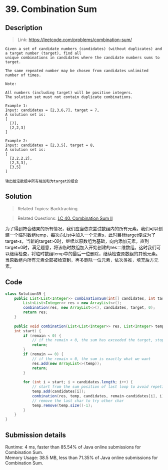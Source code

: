 # 39. Combination Sum

## Description

> Link: https://leetcode.com/problems/combination-sum/

```
Given a set of candidate numbers (candidates) (without duplicates) and a target number (target), find all 
unique combinations in candidates where the candidate numbers sums to target.

The same repeated number may be chosen from candidates unlimited number of times.

Note:

All numbers (including target) will be positive integers.
The solution set must not contain duplicate combinations.

Example 1:
Input: candidates = [2,3,6,7], target = 7,
A solution set is:
[
  [7],
  [2,2,3]
]

Example 2:
Input: candidates = [2,3,5], target = 8,
A solution set is:
[
  [2,2,2,2],
  [2,3,3],
  [3,5]
]

输出给定数组中所有相加和为target的组合

```


## Solution

> Related Topics: Backtracking

> Related Questions: [LC 40. ](https://leetcode.com/problems/combination-sum-ii/)[Combination Sum II](https://github.com/Zingg7/LeetCode/blob/master/40.%20Combination%20Sum%20II.md)

为了得到符合结果的所有情况，我们应当依次尝试数组内的所有元素。我们可以创建一个临时数组temp，每次向List中加入一个元素s，此时目标target便成为了target-s，当新的target>0时，继续以原数组为基础，向内添加元素。直到target=0时，满足题意，将该临时数组加入开始创建的res二维数组。这时我们可以继续检查，将临时数组temp中的最后一位删除，继续检查原数组的其他元素。当原数组内所有元素全部被检查到，再多删除一位元素，依次类推，填充后方元素。


## Code

```java
class Solution39 {
    public List<List<Integer>> combinationSum(int[] candidates, int target) {
        List<List<Integer>> res = new ArrayList<>();
        combination(res, new ArrayList<>(), candidates, target, 0);
        return res;
    }
    
    public void combination(List<List<Integer>> res, List<Integer> temp, int[] candidates, int remain, 
    int start) {
        if (remain < 0) {
            // if the remain < 0, the sum has exceeded the target, stop the loop
            return;
        }
        if (remain == 0) {
            // if the remain = 0, the sum is exactly what we want
            res.add(new ArrayList<>(temp));
            return;
        }
        
        for (int i = start; i < candidates.length; i++) {
            // start from the sum position of last loop to avoid repetition
            temp.add(candidates[i]);
            combination(res, temp, candidates, remain-candidates[i], i);
            // remove the last char to try other char
            temp.remove(temp.size()-1);
        }
    }
}
```


## Submission details
Runtime: 4 ms, faster than 85.54% of Java online submissions for Combination Sum.<br>
Memory Usage: 38.5 MB, less than 71.35% of Java online submissions for Combination Sum.
